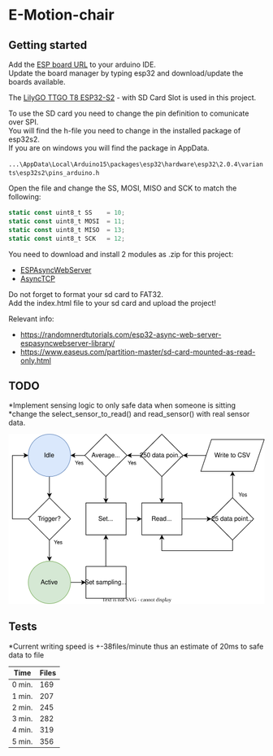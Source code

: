 # E-Motion-chair

## Getting started

Add the [ESP board URL] to your arduino IDE.  
Update the board manager by typing esp32 and download/update the boards available.

The [LilyGO TTGO T8 ESP32-S2] - with SD Card Slot is used in this project.  

To use the SD card you need to change the pin definition to comunicate over SPI.  
You will find the h-file you need to change in the installed package of esp32s2.  
If you are on windows you will find the package in AppData.

`...\AppData\Local\Arduino15\packages\esp32\hardware\esp32\2.0.4\variants\esp32s2\pins_arduino.h`  

Open the file and change the SS, MOSI, MISO and SCK to match the following:

```js
static const uint8_t SS    = 10;
static const uint8_t MOSI  = 11;
static const uint8_t MISO  = 13;
static const uint8_t SCK   = 12;
```

You need to download and install 2 modules as .zip for this project:
* [ESPAsyncWebServer] 
* [AsyncTCP]

[ESP board URL]: https://raw.githubusercontent.com/espressif/arduino-esp32/gh-pages/package_esp32_dev_index.json
[ESPAsyncWebServer]: https://github.com/me-no-dev/ESPAsyncWebServer/archive/master.zip
[AsyncTCP]: https://github.com/me-no-dev/AsyncTCP/archive/master.zip
[LilyGO TTGO T8 ESP32-S2]: https://www.tinytronics.nl/shop/en/development-boards/microcontroller-boards/with-wi-fi/lilygo-ttgo-t8-esp32-s2-with-sd-card-slot

Do not forget to format your sd card to FAT32.  
Add the index.html file to your sd card and upload the project!

Relevant info:
* https://randomnerdtutorials.com/esp32-async-web-server-espasyncwebserver-library/
* https://www.easeus.com/partition-master/sd-card-mounted-as-read-only.html

## TODO

*Implement sensing logic to only safe data when someone is sitting
*change the select_sensor_to_read() and read_sensor() with real sensor data.

<p align="center">
<img src="./e-motion-chair-smart-sensing.svg">
</p> 

## Tests

*Current writing speed is +-38files/minute thus an estimate of 20ms to safe data to file

<div align="center">

|  Time  | Files | 
|--------|-------|
| 0 min. |  169  |
| 1 min. |  207  |
| 2 min. |  245  |
| 3 min. |  282  |
| 4 min. |  319  |
| 5 min. |  356  |

</div>


